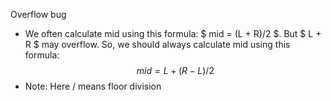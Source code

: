 Overflow bug
* We often calculate mid using this formula: 
$ mid = (L + R)/2 $. But $ L + R $ may overflow. So, we should always calculate mid using this formula:
$$ mid = L + (R − L)/2 $$
* Note: Here $/$ means floor division